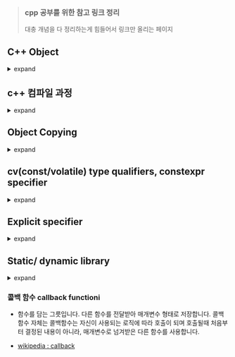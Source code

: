 > ### cpp 공부를 위한 참고 링크 정리
> 대충 개념을 다 정리하는게 힘들어서 링크만 올리는 페이지

## C++ Object

<details>
<summary>expand </summary> <br>

- C++ 프로그램은 객체를 생성(create), 파괴(destroy), 참조(refer to), 접근(access) 그리고 조작(manipulate) 합니다.

An object, in C++ , `is a region of storage that (until C++14)` has

- size (can be determined with sizeof)
- alignment requirement (can be determined with alignof)
- storage duration (automatic, static, dynamic, thread-local)
- lifetime (bounded by storage duration or temporary)
- type
- value (which may be indeterminate, e.g. for default-initialized non-class types)
- optionally, a name.

다음은 객체가 아닙니다.
- value, reference, function, enumerator, type, non-static class member, template, class or function template specialization, namespace, parameter pack, and this.
<br>


- c++ 에서 `변수(variable)` 란 비정적 데이터 멤버가 아닌 객체 혹은 참조값입니다.

#### Reference 
- [cppreference : Object](https://en.cppreference.com/w/cpp/language/object)

</details>

## c++ 컴파일 과정

<details>
<summary>expand </summary> <br>

![](http://faculty.cs.niu.edu/~mcmahon/CS241/Notes/Images/build.png)

#### Reference
- [faculty](http://faculty.cs.niu.edu/~mcmahon/CS241/Notes/build.html)
- [dummies : the-compilation-process-in-c](https://www.dummies.com/programming/cpp/the-compilation-process-in-c/)
- [컴파일 옵션은 여기서 참고, northstar dartmouth](https://northstar-www.dartmouth.edu/doc/solaris-forte/manuals/c++/user_guide/Rev.html)

</details>

## Object Copying
<details>
<summary>expand </summary> <br>
  
- 깊은 복사, 얕은 복사

![](https://i.stack.imgur.com/AWKJa.jpg)
  
### Reference 
- [wiki : Object_copying](https://en.wikipedia.org/wiki/Object_copying)


</details>

## cv(const/volatile) type qualifiers, constexpr specifier
<details>
<summary>expand </summary> <br>

- const 객체 및 const객체의 non-mutable subobject는 그 값을 수정할 수 없습니다.
  - const 객체의 경우 그 값이 컴파일 시간에 평가되거나(constant exprssion), 컴파일 시간에 평가될 수 없다면 런타임 시간에 지연되어 평가될 수 있습니다.
- const 멤버 함수 안에서는 멤버 변수의 값을 수정하지 못하며, 함수 내부에서 const 멤버 함수가 아닌 다른 멤버함수는 호출 할 수 없습니다.
  - 동일한 함수 시그니쳐를 가지고 있어도 const 키워드를 포함하는지에 따라 오버로드가 될 수 있습니다. 이 경우 const 객체는 const 오버로드 버전을, non-const 객체는 일반 오버로드 버전을 호출합니다.
  
- volatile 객체 및 volatile 객체의 subobject, 그리고 const-volatile 객체의 mutable subobject 들이 다뤄질 때는 컴파일러가 내부적으로 적용하는 최적화가 부작용을 유발할 수 있다고 가정합니다.

- constexpr specifier 로 선언된 값은 그 값을 컴파일 시간에 평가하는 것이 가능하다고 알려줍니다. 해당 값은 리터럴 상수 등, 컴파일 시간에 확인할 수 있는 값이어야 합니다.
  - constexpr 은 c++ 버전별로 적용될 수 있는 범위가 매번 바뀌고 있습니다. 사용할 때 반드시 api 문서를 참조하길 권장합니다.
  
### Reference 
- [wikipedia : volatile](https://en.wikipedia.org/wiki/Volatile_(computer_programming))
- [cppreference : cv](https://en.cppreference.com/w/cpp/language/cv)
- [cppreference : non static member functions](https://en.cppreference.com/w/cpp/language/member_functions#const-_and_volatile-qualified_member_functions)
- [cppreference : constexpr](https://en.cppreference.com/w/cpp/language/constexpr)
- [cppreference : constant_expression](https://en.cppreference.com/w/cpp/language/constant_expression)
- Effective modern c++ - item 15 : 가능하면 항상 constexpr을 사용하라


</details>

## Explicit specifier

<details>
<summary>expand </summary> <br>

- 생성자와 형변환 함수가 넘겨받는 매개변수 암시적으로 변환되지 않도록 제한하는 키워드입니다. (말그대로 생성자와 형변환 함수 앞에서만 붙을 수 있는 키워드입니다.)
- c++17 부터는 deduction guide (CTAD : Class template argument deduction), c++ 20 부터는 조건부로 constexpr 선언하는 것이 가능합니다.

```C++
struct A
{
    A(int) { }      // converting constructor
    A(int, int) { } // converting constructor (C++11)
    operator bool() const { return true; }
};
 
struct B
{
    explicit B(int) { }
    explicit B(int, int) { }
    explicit operator bool() const { return true; }
};
 
int main()
{
    A a1 = 1;      // OK: copy-initialization selects A::A(int)
    A a2(2);       // OK: direct-initialization selects A::A(int)
    A a3 {4, 5};   // OK: direct-list-initialization selects A::A(int, int)
    A a4 = {4, 5}; // OK: copy-list-initialization selects A::A(int, int)
    A a5 = (A)1;   // OK: explicit cast performs static_cast
    if (a1) ;      // OK: A::operator bool()
    bool na1 = a1; // OK: copy-initialization selects A::operator bool()
    bool na2 = static_cast<bool>(a1); // OK: static_cast performs direct-initialization
 
//  B b1 = 1;      // error: copy-initialization does not consider B::B(int)
    B b2(2);       // OK: direct-initialization selects B::B(int)
    B b3 {4, 5};   // OK: direct-list-initialization selects B::B(int, int)
//  B b4 = {4, 5}; // error: copy-list-initialization does not consider B::B(int,int)
    B b5 = (B)1;   // OK: explicit cast performs static_cast
    if (b2) ;      // OK: B::operator bool()
//  bool nb1 = b2; // error: copy-initialization does not consider B::operator bool()
    bool nb2 = static_cast<bool>(b2); // OK: static_cast performs direct-initialization
}
```

#### Reference 
- [cppreference : explicit specifier](https://en.cppreference.com/w/cpp/language/explicit)

</details>

## Static/ dynamic library
<details>
<summary>expand </summary> <br>

- static-link lib : link 단계에서 라이브러리(.lib 파일)를 실행 바이너리에 포함합니다.
  - 정적 빌드 단계에서 라이브러리 파일이 포함되므로 실행파일 크기가 커질 수 있습니다.
  
- dynamic-link lib : 실행 바이너리에서 필요시 사용할 수 있도록 최소한의 정보만 포함하여 링크하거나, 아예 빌드독립적으로 DLL을 로드/사용/해제할 수 있습니다.

### Reference 
- [간단 요점 -> luyin 개인 블로그](https://luyin.tistory.com/201)
- [wiki : Library](https://en.wikipedia.org/wiki/Library_(computing))
- [wiki : Dynamic-link_library](https://en.wikipedia.org/wiki/Dynamic-link_library)
- [wiki : Static_library](https://en.wikipedia.org/wiki/Static_library)

</details>

### 콜백 함수 callback functioni
- 함수를 담는 그릇입니다. 다른 함수를 전달받아 매개변수 형태로 저장합니다. 콜백함수 자체는 콜백함수는 자신이 사용되는 로직에 따라 호출이 되며 호출될때 처음부터 결정된 내용이 아니라, 매개변수로 넘겨받은 다른 함수를 사용합니다.

- [wikipedia : callback](https://en.wikipedia.org/wiki/Callback_(computer_programming))
